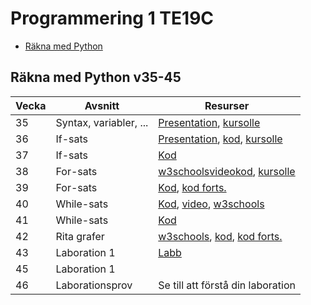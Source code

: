 # Programmering 1 TE19C

- [Räkna med Python](#räkna-med-python-v35-45)

## Räkna med Python v35-45

| Vecka | Avsnitt                | Resurser                                                 |
| ----- | ---------------------- | -------------------------------------------------------- |
| 35    | Syntax, variabler, ... | [Presentation][l1], [kursolle][kog]                      |
| 36    | If-sats                | [Presentation][l2], [kod][if1], [kursolle][koi]          |
| 37    | If-sats                | [Kod][if2]                                               |
| 38    | For-sats               | [w3schools][wsf1][video][csf][kod][fo1], [kursolle][kof] |
| 39    | For-sats               | [Kod][fo2], [kod forts.][fo3]                            |
| 40    | While-sats             | [Kod][wh1], [video][vwh1], [w3schools][wwh]              |
| 41    | While-sats             | [Kod][wh2]                                               |
| 42    | Rita grafer            | [w3schools][wmp], [kod][ump1], [kod forts.][ump2]        |
| 43    | Laboration 1           | [Labb][lab1]                                             |
| 45    | Laboration 1           |                                                          |
| 46    | Laborationsprov        | Se till att förstå din laboration                        |

[kog]: https://www.kursolle.se/prrprr01/moment02.php
[koi]: https://www.kursolle.se/prrprr01/moment03.php
[kof]: https://www.kursolle.se/prrprr01/moment04.php
[l1]: https://drive.google.com/file/d/1AwGiwK_n90ywnca8YNrJlhT5SAER81KO/view?usp=sharing
[l2]: https://drive.google.com/file/d/1F_drLh19vetsnAm8oSd50zrnbBHGJTpG/view?usp=sharing
[if2]: https://github.com/NTI-Kronhus/TE19CD-PRRPRR01/blob/master/Rakna%20med%20Python/if_satser2_prov.ipynb
[if1]: https://github.com/NTI-Kronhus/TE19CD-PRRPRR01/blob/master/Rakna%20med%20Python/if_satser1.ipynb
[lab1]: https://drive.google.com/file/d/1_OSOEIbAuyW0bjhrFC0ca89D9kXn8R4B/view?usp=sharing
[wsf1]: https://www.w3schools.com/python/python_for_loops.asp
[csf]: https://www.youtube.com/watch?v=OnDr4J2UXSA
[fo1]: https://github.com/NTI-Kronhus/TE19CD-PRRPRR01/blob/master/Rakna%20med%20Python/for_satser1.ipynb
[fo2]: https://github.com/NTI-Kronhus/TE19CD-PRRPRR01/blob/master/Rakna%20med%20Python/for_satser2.ipynb
[fo3]: https://github.com/NTI-Kronhus/TE19CD-PRRPRR01/blob/master/Rakna%20med%20Python/for_satser3.ipynb
[wh1]: https://github.com/NTI-Kronhus/TE19CD-PRRPRR01/blob/master/Rakna%20med%20Python/while1.ipynb
[wh2]: https://github.com/NTI-Kronhus/TE19CD-PRRPRR01/blob/master/Rakna%20med%20Python/while2.ipynb
[vwh1]: https://www.youtube.com/watch?v=jSs58VZVLw8
[wwh]: https://www.w3schools.com/python/python_while_loops.asp
[wmp]: https://www.w3schools.com/python/matplotlib_pyplot.asp
[ump1]: https://github.com/NTI-Kronhus/TE19CD-PRRPRR01/blob/master/Rakna%20med%20Python/UsainBolt.py
[ump2]: https://github.com/NTI-Kronhus/TE19CD-PRRPRR01/blob/master/Rakna%20med%20Python/UsainBolt_vt.py
